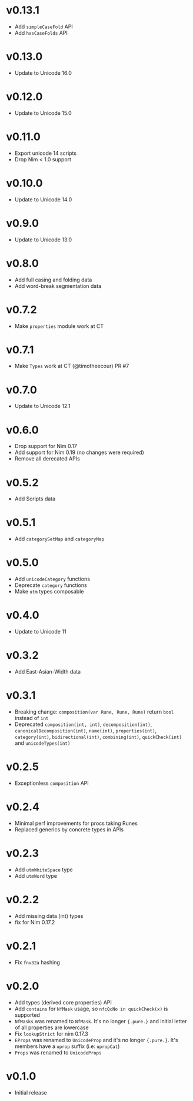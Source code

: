 v0.13.1
==================

* Add `simpleCaseFold` API
* Add `hasCaseFolds` API

v0.13.0
==================

* Update to Unicode 16.0

v0.12.0
==================

* Update to Unicode 15.0

v0.11.0
==================

* Export unicode 14 scripts
* Drop Nim < 1.0 support

v0.10.0
==================

* Update to Unicode 14.0

v0.9.0
==================

* Update to Unicode 13.0

v0.8.0
==================

* Add full casing and folding data
* Add word-break segmentation data

v0.7.2
==================

* Make `properties` module work at CT

v0.7.1
==================

* Make `Types` work at CT (@timotheecour) PR #7

v0.7.0
==================

* Update to Unicode 12.1

v0.6.0
==================

* Drop support for Nim 0.17
* Add support for Nim 0.19 (no changes were required)
* Remove all derecated APIs

v0.5.2
==================

* Add Scripts data

v0.5.1
==================

* Add `categorySetMap` and `categoryMap`

v0.5.0
==================

* Add `unicodeCategory` functions
* Deprecate `category` functions
* Make `utm` types composable

v0.4.0
==================

* Update to Unicode 11

v0.3.2
==================

* Add East-Asian-Width data

v0.3.1
==================

* Breaking change: `composition(var Rune, Rune, Rune)`
  return `bool` instead of `int`
* Deprecated `composition(int, int)`, `decomposition(int)`,
  `canonicalDecomposition(int)`, `name(int)`, `properties(int)`,
  `category(int)`, `bidirectional(int)`, `combining(int)`,
  `quickCheck(int)` and `unicodeTypes(int)`

v0.2.5
==================

* Exceptionless `composition` API

v0.2.4
==================

* Minimal perf improvements
  for procs taking Runes
* Replaced generics by concrete
  types in APIs

v0.2.3
==================

* Add `utmWhiteSpace` type
* Add `utmWord` type

v0.2.2
==================

* Add missing data (int) types
* fix for Nim 0.17.2

v0.2.1
==================

* Fix `fnv32a` hashing

v0.2.0
==================

* Add types (derived core properties) API
* Add `contains` for `NfMask` usage,
  so `nfcQcNo in quickCheck(x)` is supported
* `NfMasks` was renamed to `NfMask`.
  It's no longer `{.pure.}` and initial
  letter of all properties are lowercase
* Fix `lookupStrict` for nim 0.17.3
* `EProps` was renamed to `UnicodeProp` and
  it's no longer `{.pure.}`. It's members
  have a `uprop` suffix (i.e: `upropCat`)
* `Props` was renamed to `UnicodeProps`

v0.1.0
==================

* Initial release
